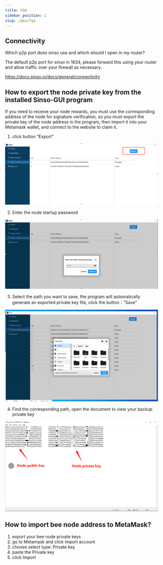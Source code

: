 ```yaml
---
title: FQA
sidebar_position: 1
slug: /q&a/fqa
---
```


## Connectivity

Which p2p port does sinso use and which should I open in my router?

The default p2p port for sinso in 1634, please forward this using your router and allow traffic over your firewall as necessary.

https://docs.sinso.io/docs/general/connectivity

## How to export the node private key from the installed Sinso-GUI program

If you need to receive your node rewards, you must use the corresponding address of the node for signature verification, so you must export the private key of the node address in the program, then import it into your Metamask wallet, and connect to the website to claim it.

1. click button “Export”

![Coinlist ](../img/fqa/fq1.jpg)

2. Enter the node startup password

![Coinlist ](../img/fqa/fq2.jpg)

3. Select the path you want to save, the program will automatically generate an exported private key file, click the button：”Save”

![Coinlist ](../img/fqa/fq3.jpg)

4. Find the corresponding path, open the document to view your backup private key

![Coinlist ](../img/fqa/fq4.png)

## How to import bee node address to MetaMask?

1. export your bee node private keys
2. go to Metamask and click import account
3. choose select type: Private key
4. paste the Private key
5. click Import
